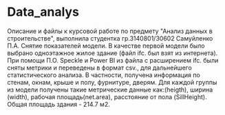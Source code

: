# Data_analys
Описание и файлы к курсовой работе по предмету "Анализ данных в строительстве", выполнила студентка гр.3140801/30602 Самуйленко П.А. 
Снятие показателей модели. 
В качестве первой модели было выбрано одноэтажное жилое здание (файл ifc. был взят из интернета). При помощи П.О. Speckle  и Power BI из файла  с расширением ifc. были cняты метрики и переведены в формат сsv., для дальнейшего статистического анализа. В частности, получена информация по стенам, окнам, крыше и полу, фурнитуре, дверям. Для каждой группы из модели получены такие метрические данные как:(heigth), ширина (width), рабочая площадь(net.area), расстояние от пола (SillHeight). 
Общая площадь здания - 214.7 м2.
